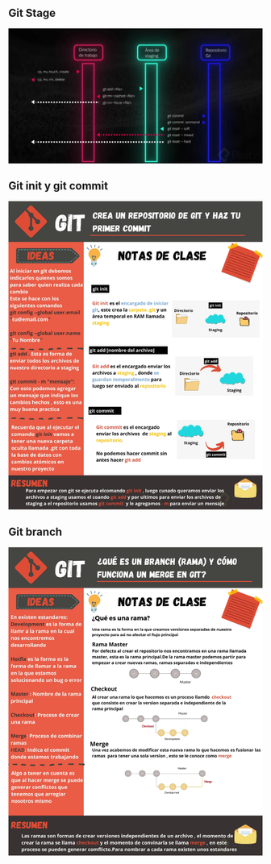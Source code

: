 
## Git Stage
<p align="center">
  <img src="./ASSETS/git_stage.webp" alt="Git Stage" width="600"/>
</p>


## Git init y git commit
<p align="center">
  <img src="./ASSETS/Git_commit.webp" alt="git commit" width="600"/>
</p>

## Git branch
<p align="center">
  <img src="./ASSETS/git_branch.webp" alt="git commit" width="600"/>
</p>